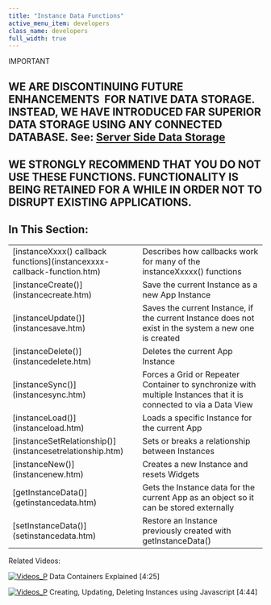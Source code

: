 ```yaml
---
title: "Instance Data Functions"
active_menu_item: developers
class_name: developers
full_width: true
---
```



IMPORTANT

## WE ARE DISCONTINUING FUTURE ENHANCEMENTS  FOR NATIVE DATA STORAGE. INSTEAD, WE HAVE INTRODUCED FAR SUPERIOR DATA STORAGE USING ANY CONNECTED DATABASE. See: [Server Side Data Storage](../../../data-storage/server-side-data-storage/index.htm)

## WE STRONGLY RECOMMEND THAT YOU DO NOT USE THESE FUNCTIONS. FUNCTIONALITY IS BEING RETAINED FOR A WHILE IN ORDER NOT TO DISRUPT EXISTING APPLICATIONS.

## In This Section:

<table>
<tr>
<td width="232">
[instanceXxxx() callback functions](instancexxxx-callback-function.htm)

</td>
<td width="17">
</td>
<td width="631">
Describes how callbacks work for many of the instanceXxxxx() functions

</td>
</tr>
<tr>
<td width="232">
[instanceCreate()](instancecreate.htm)

</td>
<td width="17">
</td>
<td width="631">
Save the current Instance as a new App Instance

</td>
</tr>
<tr>
<td width="232">
[instanceUpdate()](instancesave.htm)

</td>
<td width="17">
</td>
<td width="631">
Saves the current Instance, if the current Instance does not exist in the system a new one is created

</td>
</tr>
<tr>
<td width="232">
[instanceDelete()](instancedelete.htm)

</td>
<td width="17">
</td>
<td width="631">
Deletes the current App Instance

</td>
</tr>
<tr>
<td width="232">
[instanceSync()](instancesync.htm)

</td>
<td width="17">
</td>
<td width="631">
Forces a Grid or Repeater Container to synchronize with multiple Instances that it is connected to via a Data View

</td>
</tr>
<tr>
<td width="232">
[instanceLoad()](instanceload.htm)

</td>
<td width="17">
</td>
<td width="631">
Loads a specific Instance for the current App

</td>
</tr>
<tr>
<td width="232">
[instanceSetRelationship()](instancesetrelationship.htm)

</td>
<td width="17">
</td>
<td width="631">
Sets or breaks a relationship between Instances

</td>
</tr>
<tr>
<td width="232">
[instanceNew()](instancenew.htm)

</td>
<td width="17">
</td>
<td width="631">
Creates a new Instance and resets Widgets

</td>
</tr>
<tr>
<td width="232">
[getInstanceData()](getinstancedata.htm)

</td>
<td width="17">
</td>
<td width="631">
Gets the Instance data for the current App as an object so it can be stored externally

</td>
</tr>
<tr>
<td width="232">
[setInstanceData()](setinstancedata.htm)

</td>
<td width="17">
</td>
<td width="631">
Restore an Instance previously created with getInstanceData()

</td>
</tr>
</table>

Related Videos:

[![Videos\_P](/img/docs/videos_p.png)](http://www.youtube.com/v/TrfVkAavkOQ?autoplay=1&hd=1&fs=1&showsearch=0&rel=0&) Data Containers Explained [4:25]

[![Videos\_P](/img/docs/videos_p.png)](http://www.youtube.com/v/ezafw_TVk8s?autoplay=1&hd=1&fs=1&showsearch=0&rel=0&) Creating, Updating, Deleting Instances using Javascript [4:44]

